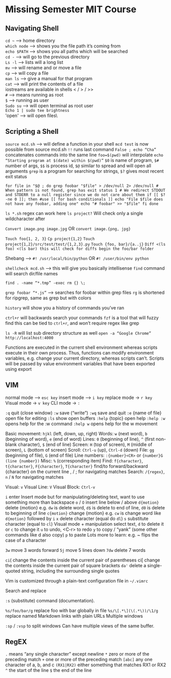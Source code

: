 # Missing Semester MIT Course

## Navigating Shell
`cd ~` --> home directory\
`which node` --> shows you the file path it’s coming from \
`echo $PATH` --> shows you all paths which will be searched\
`cd -` --> will go to the previous directory\
`Ls -l` --> lists will a long list\
`mv` --> will rename and or move a file\
`cp` --> will copy a file\
`man ls` --> give a manual for that program\
`cat` --> will print the contents of a file\
iostreams are available in shells < / > / >>\
`#` --> means running as root\
`$` --> running as user\
`Sudo su` --> will open terminal as root user\
`Echo 1 | sudo tee brightness`\
'open' --> will open files\

## Scripting a Shell
`source mcd.sh` --> will define a function in your shell
`mcd test` is now possible from source mcd.sh
`!!` runs last command
`False ; echo “Cha”` concatenates commands into the same line
`foo=$(pwd)` will interpolate
`echo “Starting program at $(date) within $(pwd)”`
`$0` is name of program, `$#` number of args, `$$` is process id, `$@` similar to spread and will open all arguments
`grep` is a program for searching for strings, 
`$?` gives most recent exit status

`
for file in "$@ ; do
    grep foobar "$file" > /dev/null 2> /dev/null
    # When pattern is not found, grep has exit status 1
    # We redirect STDOUT and STDERR to a null register since we do not care about them
    if [[ $? -ne 0 ]]; then #use [[ for bash conditionals ]]
        echo "File $file does not have any foobar, adding one"
        echo "# foobar" >> "$file"
    fi
done
`

`ls *.sh` regex can work here
`ls project?` Will check only a single wildcharacter after

`Convert image.png image.jpg` OR `convert image.{png, jpg}`

`Touch foo{1, 2, 3}`
`Cp project{1,2}`
`Touch project{1,2}/src/test/test/{1,2,3}.py`
`Touch {foo, bar}/{a..j}`
`Diff <(ls foo) <(ls bar) this will check for diffs begin the foo/bar folder`

Shebang —> `#! /usr/local/bin/python` OR `#! /user/bin/env python`

`shellcheck mcd.sh` —> this will give you basically intellisense
`find` command will search dir/file names

`find . -name “*.tmp” -exec rm {} \;`

`grep foobar “*.js”` —> searches for foobar within grep files
`rg` is shortened for ripgrep, same as grep but with colors

`history` will show you a history of commands you’ve ran 

`ctrl+r` will backwards search your commands
`fzf` is a tool that will fuzzy find this can be tied to `ctrl+r`, and won’t require regex like grep

`ls -R` will list sub directory structure as well
`open -a “Google Chrome” http://localhost:4000`

Functions are executed in the current shell environment whereas scripts execute in their own process. Thus, functions can modify environment variables, e.g. change your current directory, whereas scripts can’t. Scripts will be passed by value environment variables that have been exported using export

## VIM
normal mode —> `esc key`
insert mode —> `i key`
replace mode -> `r key`
Visual mode -> `v key`
CLI mode -> `:`

`:q` quit (close window)
`:w` save (“write”)
`:wq` save and quit
`:e` {name of file} open file for editing
`:ls` show open buffers
`:help` {topic} open help
`:help :w` opens help for the :w command
`:help w` opens help for the w movement

Basic movement: `hjkl` (left, down, up, right)
Words: `w` (next word), `b` (beginning of word), `e` (end of word)
Lines: `0` (beginning of line), `^` (first non-blank character), `$` (end of line)
Screen: `H` (top of screen), `M` (middle of screen), `L` (bottom of screen)
Scroll: `Ctrl-u` (up), `Ctrl-d` (down)
File: `gg` (beginning of file), `G` (end of file)
Line numbers: `:{number}<CR>` or `{number}G (line {number})`
Misc: `%` (corresponding item)
Find: `f{character}`, `t{character}`, `F{character}`, `T{character}`
find/to forward/backward {character} on the current line
, / ; for navigating matches
Search: `/{regex}`, `n` / `N` for navigating matches

Visual: `v`
Visual Line: `V`
Visual Block: `Ctrl-v`

`i` enter Insert mode
but for manipulating/deleting text, want to use something more than backspace
`o` / `O` insert line below / above
`d{motion}` delete {motion}
e.g. `dw` is delete word, `d$` is delete to end of line, `d0` is delete to beginning of line
`c{motion}` change {motion}
e.g. `cw` is change word
like `d{motion}` followed by `i`
`x` delete character (equal do `dl`)
`s` substitute character (equal to `cl`)
Visual mode + manipulation
select text, `d` to delete it or `c` to change it
`u` to undo, \<C-r> to redo
`y` to copy / “yank” (some other commands like d also copy)
`p` to paste
Lots more to learn: e.g. ~ flips the case of a character

`3w` move 3 words forward
`5j` move 5 lines down
`7dw` delete 7 words

`ci`( change the contents inside the current pair of parentheses
ci[ change the contents inside the current pair of square brackets
`da'` delete a single-quoted string, including the surrounding single quotes

Vim is customized through a plain-text configuration file in `~/.vimrc`

Search and replace

`:s` (substitute) command (documentation).

`%s/foo/bar/g`
replace foo with bar globally in file
`%s/\[.*\](\(.*\))/\1/g`
replace named Markdown links with plain URLs
Multiple windows

`:sp` / `:vsp` to split windows
Can have multiple views of the same buffer.

## RegEX

`.` means “any single character” except newline
`*` zero or more of the preceding match
`+` one or more of the preceding match
`[abc]` any one character of a, b, and c
`(RX1|RX2)` either something that matches RX1 or RX2
`^` the start of the line
`$` the end of the line


